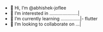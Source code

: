 - 👋 Hi, I’m @abhishek-joflee
- 👀 I’m interested in ......................|
- 🌱 I’m currently learning ...............|- flutter
- 💞️ I’m looking to collaborate on ...|

<!---
abhishek-joflee/abhishek-joflee is a ✨ special ✨ repository because its `README.md` (this file) appears on your GitHub profile.
You can click the Preview link to take a look at your changes.
--->
